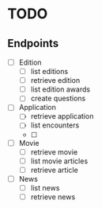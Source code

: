 # TODO

## Endpoints

- [ ] Edition
  - [ ] list editions
  - [ ] retrieve edition
  - [ ] list edition awards
  - [ ] create questions
- [ ] Application
  - [ ] retrieve application
  - [ ] list encounters
  - [ ] 
- [ ] Movie
  - [ ] retrieve movie
  - [ ] list movie articles
  - [ ] retrieve article
- [ ] News
  - [ ] list news
  - [ ] retrieve news